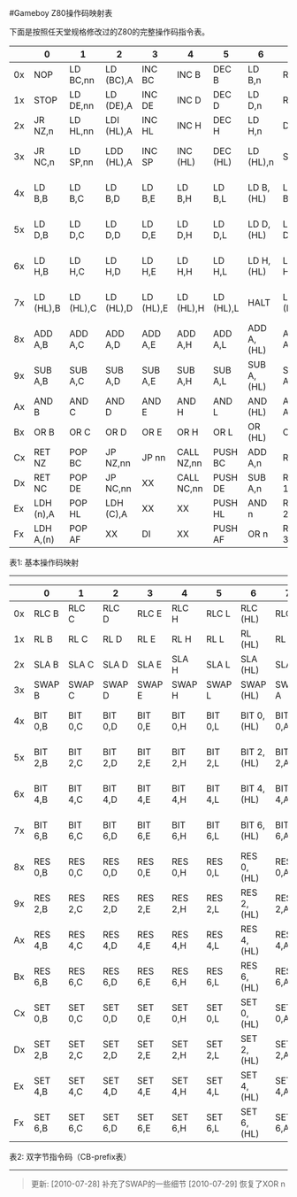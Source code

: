 #Gameboy Z80操作码映射表

下面是按照任天堂规格修改过的Z80的完整操作码指令表。

| |0|1|2|3|4|5|6|7|8|9|A|B|C|D|E|F|
|----|----|----|----|----|----|----|----|----|----|----|----|----|----|----|---:|:---:|
|0x|NOP|LD BC,nn|LD (BC),A|INC BC|INC B|DEC B|LD B,n|RLC A|LD (nn),SP|ADD HL,BC|LD A,(BC)|DEC BC|INC C|DEC C|LD C,n|RRC A|
|1x|STOP|LD DE,nn|LD (DE),A|INC DE|INC D|DEC D|LD D,n|RL A|JR n|ADD HL,DE|LD A,(DE)|DEC DE|INC E|DEC E|LD E,n|RR A|
|2x|JR NZ,n|LD HL,nn|LDI (HL),A|INC HL|INC H|DEC H|LD H,n|DAA|JR Z,n|ADD HL,HL|LDI A,(HL)|DEC HL|INC L|DEC L|LD L,n|CPL|
|3x|JR NC,n|LD SP,nn|LDD (HL),A|INC SP|INC (HL)|DEC (HL)|LD (HL),n|SCF|JR C,n|ADD HL,SP|LDD A,(HL)|DEC SP|INC A|DEC A|LD A,n|CCF|
|4x|LD B,B|LD B,C|LD B,D|LD B,E|LD B,H|LD B,L|LD B,(HL)|LD B,A|LD C,B|LD C,C|LD C,D|LD C,E|LD C,H|LD C,L|LD C,(HL)|LD C,A|
|5x|LD D,B|LD D,C|LD D,D|LD D,E|LD D,H|LD D,L|LD D,(HL)|LD D,A|LD E,B|LD E,C|LD E,D|LD E,E|LD E,H|LD E,L|LD E,(HL)|LD E,A|
|6x|LD H,B|LD H,C|LD H,D|LD H,E|LD H,H|LD H,L|LD H,(HL)|LD H,A|LD L,B|LD L,C|LD L,D|LD L,E|LD L,H|LD L,L|LD L,(HL)|LD L,A|
|7x|LD (HL),B|LD (HL),C|LD (HL),D|LD (HL),E|LD (HL),H|LD (HL),L|HALT|LD (HL),A|LD A,B|LD A,C|LD A,D|LD A,E|LD A,H|LD A,L|LD A,(HL)|LD A,A|
|8x|ADD A,B|ADD A,C|ADD A,D|ADD A,E|ADD A,H|ADD A,L|ADD A,(HL)|ADD A,A|ADC A,B|ADC A,C|ADC A,D|ADC A,E|ADC A,H|ADC A,L|ADC A,(HL)|ADC A,A|
|9x|SUB A,B|SUB A,C|SUB A,D|SUB A,E|SUB A,H|SUB A,L|SUB A,(HL)|SUB A,A|SBC A,B|SBC A,C|SBC A,D|SBC A,E|SBC A,H|SBC A,L|SBC A,(HL)|SBC A,A|
|Ax|AND B|AND C|AND D|AND E|AND H|AND L|AND (HL)|AND A|XOR B|XOR C|XOR D|XOR E|XOR H|XOR L|XOR (HL)|XOR A|
|Bx|OR B|OR C|OR D|OR E|OR H|OR L|OR (HL)|OR A|CP B|CP C|CP D|CP E|CP H|CP L|CP (HL)|CP A|
|Cx|RET NZ|POP BC|JP NZ,nn|JP nn|CALL NZ,nn|PUSH BC|ADD A,n|RST 0|RET Z|RET|JP Z,nn|Ext ops|CALL Z,nn|CALL nn|ADC A,n|RST 8|
|Dx|RET NC|POP DE|JP NC,nn|XX|CALL NC,nn|PUSH DE|SUB A,n|RST 10|RET C|RETI|JP C,nn|XX|CALL C,nn|XX|SBC A,n|RST 18|
|Ex|LDH (n),A|POP HL|LDH (C),A|XX|XX|PUSH HL|AND n|RST 20|ADD SP,d|JP (HL)|LD (nn),A|XX|XX|XX|XOR n|RST 28|
|Fx|LDH A,(n)|POP AF|XX|DI|XX|PUSH AF|OR n|RST 30|LDHL SP,d|LD SP,HL|LD A,(nn)|EI|XX|XX|CP n|RST 38|

表1: 基本操作码映射

----


| |0|1|2|3|4|5|6|7|8|9|A|B|C|D|E|F|
|----|----|----|----|----|----|----|----|----|----|----|----|----|----|----|---:|:---:|
|0x|RLC B|RLC C|RLC D|RLC E|RLC H|RLC L|RLC (HL)|RLC A|RRC B|RRC C|RRC D|RRC E|RRC H|RRC L|RRC (HL)|RRC A|
|1x|RL B|RL C|RL D|RL E|RL H|RL L|RL (HL)|RL A|RR B|RR C|RR D|RR E|RR H|RR L|RR (HL)|RR A|
|2x|SLA B|SLA C|SLA D|SLA E|SLA H|SLA L|SLA (HL)|SLA A|SRA B|SRA C|SRA D|SRA E|SRA H|SRA L|SRA (HL)|SRA A|
|3x|SWAP B|SWAP C|SWAP D|SWAP E|SWAP H|SWAP L|SWAP (HL)|SWAP A|SRL B|SRL C|SRL D|SRL E|SRL H|SRL L|SRL (HL)|SRL A|
|4x|BIT 0,B|BIT 0,C|BIT 0,D|BIT 0,E|BIT 0,H|BIT 0,L|BIT 0,(HL)|BIT 0,A|BIT 1,B|BIT 1,C|BIT 1,D|BIT 1,E|BIT 1,H|BIT 1,L|BIT 1,(HL)|BIT 1,A|
|5x|BIT 2,B|BIT 2,C|BIT 2,D|BIT 2,E|BIT 2,H|BIT 2,L|BIT 2,(HL)|BIT 2,A|BIT 3,B|BIT 3,C|BIT 3,D|BIT 3,E|BIT 3,H|BIT 3,L|BIT 3,(HL)|BIT 3,A|
|6x|BIT 4,B|BIT 4,C|BIT 4,D|BIT 4,E|BIT 4,H|BIT 4,L|BIT 4,(HL)|BIT 4,A|BIT 5,B|BIT 5,C|BIT 5,D|BIT 5,E|BIT 5,H|BIT 5,L|BIT 5,(HL)|BIT 5,A|
|7x|BIT 6,B|BIT 6,C|BIT 6,D|BIT 6,E|BIT 6,H|BIT 6,L|BIT 6,(HL)|BIT 6,A|BIT 7,B|BIT 7,C|BIT 7,D|BIT 7,E|BIT 7,H|BIT 7,L|BIT 7,(HL)|BIT 7,A|
|8x|RES 0,B|RES 0,C|RES 0,D|RES 0,E|RES 0,H|RES 0,L|RES 0,(HL)|RES 0,A|RES 1,B|RES 1,C|RES 1,D|RES 1,E|RES 1,H|RES 1,L|RES 1,(HL)|RES 1,A|
|9x|RES 2,B|RES 2,C|RES 2,D|RES 2,E|RES 2,H|RES 2,L|RES 2,(HL)|RES 2,A|RES 3,B|RES 3,C|RES 3,D|RES 3,E|RES 3,H|RES 3,L|RES 3,(HL)|RES 3,A|
|Ax|RES 4,B|RES 4,C|RES 4,D|RES 4,E|RES 4,H|RES 4,L|RES 4,(HL)|RES 4,A|RES 5,B|RES 5,C|RES 5,D|RES 5,E|RES 5,H|RES 5,L|RES 5,(HL)|RES 5,A|
|Bx|RES 6,B|RES 6,C|RES 6,D|RES 6,E|RES 6,H|RES 6,L|RES 6,(HL)|RES 6,A|RES 7,B|RES 7,C|RES 7,D|RES 7,E|RES 7,H|RES 7,L|RES 7,(HL)|RES 7,A|
|Cx|SET 0,B|SET 0,C|SET 0,D|SET 0,E|SET 0,H|SET 0,L|SET 0,(HL)|SET 0,A|SET 1,B|SET 1,C|SET 1,D|SET 1,E|SET 1,H|SET 1,L|SET 1,(HL)|SET 1,A|
|Dx|SET 2,B|SET 2,C|SET 2,D|SET 2,E|SET 2,H|SET 2,L|SET 2,(HL)|SET 2,A|SET 3,B|SET 3,C|SET 3,D|SET 3,E|SET 3,H|SET 3,L|SET 3,(HL)|SET 3,A|
|Ex|SET 4,B|SET 4,C|SET 4,D|SET 4,E|SET 4,H|SET 4,L|SET 4,(HL)|SET 4,A|SET 5,B|SET 5,C|SET 5,D|SET 5,E|SET 5,H|SET 5,L|SET 5,(HL)|SET 5,A|
|Fx|SET 6,B|SET 6,C|SET 6,D|SET 6,E|SET 6,H|SET 6,L|SET 6,(HL)|SET 6,A|SET 7,B|SET 7,C|SET 7,D|SET 7,E|SET 7,H|SET 7,L|SET 7,(HL)|SET 7,A|

表2: 双字节指令码（CB-prefix表）

---

> 更新:
> [2010-07-28] 补充了SWAP的一些细节
> [2010-07-29] 恢复了XOR n


